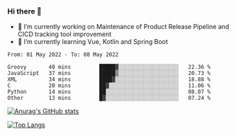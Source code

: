 ### Hi there 👋

- 🔭 I’m currently working on Maintenance of Product Release Pipeline and CICD tracking tool improvement
- 🌱 I’m currently learning Vue, Kotlin and Spring Boot

<!--START_SECTION:waka-->

```text
From: 01 May 2022 - To: 08 May 2022

Groovy       40 mins         █████▓░░░░░░░░░░░░░░░░░░░   22.36 %
JavaScript   37 mins         █████▒░░░░░░░░░░░░░░░░░░░   20.73 %
XML          34 mins         ████▓░░░░░░░░░░░░░░░░░░░░   18.88 %
C            20 mins         ██▓░░░░░░░░░░░░░░░░░░░░░░   11.06 %
Python       14 mins         ██░░░░░░░░░░░░░░░░░░░░░░░   08.07 %
Other        13 mins         █▓░░░░░░░░░░░░░░░░░░░░░░░   07.24 %
```

<!--END_SECTION:waka-->

[![Anurag's GitHub stats](https://github-readme-stats.vercel.app/api?username=yunhao981&show_icons=true&theme=solarized-dark)](https://github.com/anuraghazra/github-readme-stats)

[![Top Langs](https://github-readme-stats.vercel.app/api/top-langs/?username=yunhao981&theme=solarized-dark&layout=compact)](https://github.com/anuraghazra/github-readme-stats)

<!--
**yunhao981/yunhao981** is a ✨ _special_ ✨ repository because its `README.md` (this file) appears on your GitHub profile.

Here are some ideas to get you started:

- 🔭 I’m currently working on Maintenance of Release Pipeline and CICD tracking tool improvement
- 🌱 I’m currently learning Vue, Kotlin and Spring Boot
- 👯 I’m looking to collaborate on ...
- 🤔 I’m looking for help with ...
- 💬 Ask me about ...
- 📫 How to reach me: ...
- 😄 Pronouns: ...
- ⚡ Fun fact: ...
-->


